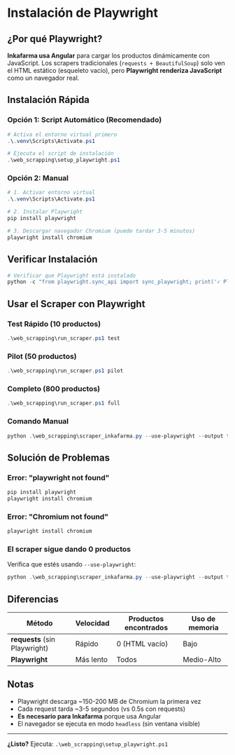 #  Instalación de Playwright

## ¿Por qué Playwright?

**Inkafarma usa Angular** para cargar los productos dinámicamente con JavaScript. Los scrapers tradicionales (`requests + BeautifulSoup`) solo ven el HTML estático (esqueleto vacío), pero **Playwright renderiza JavaScript** como un navegador real.

##  Instalación Rápida

### Opción 1: Script Automático (Recomendado)

```powershell
# Activa el entorno virtual primero
.\.venv\Scripts\Activate.ps1

# Ejecuta el script de instalación
.\web_scrapping\setup_playwright.ps1
```

### Opción 2: Manual

```powershell
# 1. Activar entorno virtual
.\.venv\Scripts\Activate.ps1

# 2. Instalar Playwright
pip install playwright

# 3. Descargar navegador Chromium (puede tardar 3-5 minutos)
playwright install chromium
```

##  Verificar Instalación

```powershell
# Verificar que Playwright está instalado
python -c "from playwright.sync_api import sync_playwright; print('✓ Playwright OK')"
```

##  Usar el Scraper con Playwright

### Test Rápido (10 productos)

```powershell
.\web_scrapping\run_scraper.ps1 test
```

### Pilot (50 productos)

```powershell
.\web_scrapping\run_scraper.ps1 pilot
```

### Completo (800 productos)

```powershell
.\web_scrapping\run_scraper.ps1 full
```

### Comando Manual

```powershell
python .\web_scrapping\scraper_inkafarma.py --use-playwright --output test.csv --max 10 --stop-on-limit
```

##  Solución de Problemas

### Error: "playwright not found"

```powershell
pip install playwright
playwright install chromium
```

### Error: "Chromium not found"

```powershell
playwright install chromium
```

### El scraper sigue dando 0 productos

Verifica que estés usando `--use-playwright`:

```powershell
python .\web_scrapping\scraper_inkafarma.py --use-playwright --output test.csv --max 10
```

##  Diferencias

| Método | Velocidad | Productos encontrados | Uso de memoria |
|--------|-----------|----------------------|----------------|
| **requests** (sin Playwright) |  Rápido | 0 (HTML vacío) |  Bajo |
| **Playwright**  |  Más lento |  Todos |  Medio-Alto |

##  Notas

- Playwright descarga ~150-200 MB de Chromium la primera vez
- Cada request tarda ~3-5 segundos (vs 0.5s con requests)
- **Es necesario para Inkafarma** porque usa Angular
- El navegador se ejecuta en modo `headless` (sin ventana visible)

---

**¿Listo?** Ejecuta: `.\web_scrapping\setup_playwright.ps1` 
